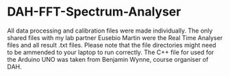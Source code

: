 # DAH-FFT-Spectrum-Analyser
All data processing and calibration files were made individually. The only shared files with my lab partner Eusebio Martin were the Real Time Analyser files and all result .txt files.
Please note that the file directories might need to be ammended to your laptop to run correctly. The C++ file for used for the Arduino UNO was taken from Benjamin Wynne, course organiser of DAH.
